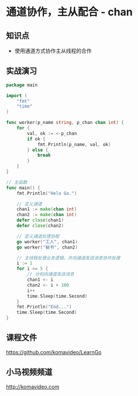 通道协作，主从配合 - chan
=======================

## 知识点

* 使用通道方式协作主从线程的合作

## 实战演习

~~~go
package main

import (
	"fmt"
	"time"
)

func worker(p_name string, p_chan chan int) {
	for {
		val, ok := <-p_chan
		if ok {
			fmt.Println(p_name, val, ok)
		} else {
			break
		}
	}
}

// 主函数
func main() {
	fmt.Println("Helo Go.")

	// 定义通道
	chan1 := make(chan int)
	chan2 := make(chan int)
	defer close(chan1)
	defer close(chan2)

	// 定义通道处理协程
	go worker("工人", chan1)
	go worker("秘书", chan2)

	// 主线程处理业务逻辑，并向通道发送消息协作处理
	i := 1
	for i <= 5 {
		// 分别向通道发送消息
		chan1 <- i
		chan2 <- i + 100
		i++
		time.Sleep(time.Second)
	}
	fmt.Println("End...")
	time.Sleep(time.Second)
}
~~~

## 课程文件

https://github.com/komavideo/LearnGo

## 小马视频频道

http://komavideo.com